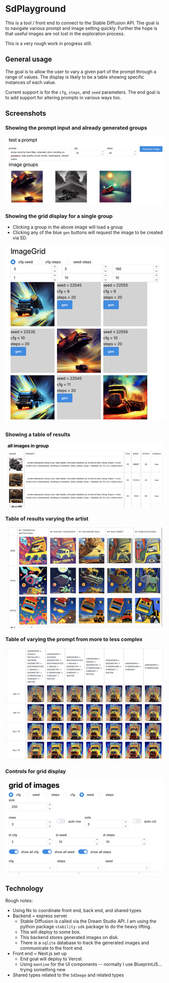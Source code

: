# SdPlayground

This is a tool / front end to connect to the Stable Diffusion API. The goal is to navigate various prompt and image setting quickly. Further the hope is that useful images are not lost in the exploration process.

This is a very rough work in progress still.

## General usage

The goal is to allow the user to vary a given part of the prompt through a range of values. The display is likely to be a table showing specific instances of each value.

Current support is for the `cfg`, `steps`, and `seed` parameters. The end goal is to add support for altering prompts in various ways too.

## Screenshots

### Showing the prompt input and already generated groups

![](docs/image_groups_prompt.png)

### Showing the grid display for a single group

- Clicking a group in the above image will load a group
- Clicking any of the blue `gen` buttons will request the image to be created via SD.

![](docs/grid_overview.png)

### Showing a table of results

![](docs/table-view.png)

### Table of results varying the artist

![](docs/vary-artist.png)

### Table of varying the prompt from more to less complex

![](docs/vary-prompt.png)

### Controls for grid display

![](docs/grid-controls.png)

## Technology

Rough notes:

- Using Nx to coordinate front end, back end, and shared types
- Backend = express server
  - Stable Diffusion is called via the Dream Studio API. I am using the python package `stability-sdk` package to do the heavy lifting.
  - This will deploy to some box.
  - This backend stores generated images on disk.
  - There is a `sqlite` database to track the generated images and communicate to the front end.
- Front end = Next.js set up
  - End goal will deploy to Vercel.
  - Using `mantine` for the UI components -- normally I use BlueprintJS... trying something new
- Shared types related to the `SdImage` and related types
